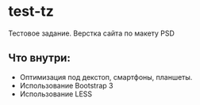 # test-tz
Тестовое задание. Верстка сайта по макету PSD

## Что внутри:
* Оптимизация под декстоп, смартфоны, планшеты.  
* Использование Bootstrap 3
* Использование LESS
